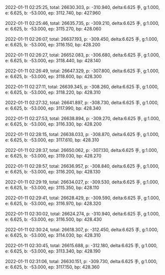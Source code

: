 2022-01-11 02:25:25, total: 26630.303, p: -310.940, delta:6.625 手, g:1.000, e: 6.625, b: -53.000, ep: 3112.740, bp: 427.960

2022-01-11 02:25:46, total: 26635.735, p: -309.210, delta:6.625 手, g:1.000, e: 6.625, b: -53.000, ep: 3115.270, bp: 428.060

2022-01-11 02:26:07, total: 26637.193, p: -309.450, delta:6.625 手, g:1.000, e: 6.625, b: -53.000, ep: 3116.150, bp: 428.200

2022-01-11 02:26:27, total: 26652.083, p: -306.680, delta:6.625 手, g:1.000, e: 6.625, b: -53.000, ep: 3118.440, bp: 428.140

2022-01-11 02:26:49, total: 26647.329, p: -307.800, delta:6.625 手, g:1.000, e: 6.625, b: -53.000, ep: 3118.600, bp: 428.300

2022-01-11 02:27:11, total: 26639.345, p: -308.260, delta:6.625 手, g:1.000, e: 6.625, b: -53.000, ep: 3118.220, bp: 428.310

2022-01-11 02:27:32, total: 26641.897, p: -308.730, delta:6.625 手, g:1.000, e: 6.625, b: -53.000, ep: 3117.990, bp: 428.340

2022-01-11 02:27:53, total: 26638.894, p: -309.270, delta:6.625 手, g:1.000, e: 6.625, b: -53.000, ep: 3116.330, bp: 428.200

2022-01-11 02:28:15, total: 26638.033, p: -308.870, delta:6.625 手, g:1.000, e: 6.625, b: -53.000, ep: 3117.610, bp: 428.310

2022-01-11 02:28:37, total: 26650.062, p: -307.130, delta:6.625 手, g:1.000, e: 6.625, b: -53.000, ep: 3119.030, bp: 428.270

2022-01-11 02:28:57, total: 26636.957, p: -308.840, delta:6.625 手, g:1.000, e: 6.625, b: -53.000, ep: 3116.200, bp: 428.130

2022-01-11 02:29:19, total: 26634.027, p: -309.530, delta:6.625 手, g:1.000, e: 6.625, b: -53.000, ep: 3115.350, bp: 428.110

2022-01-11 02:29:41, total: 26628.429, p: -309.590, delta:6.625 手, g:1.000, e: 6.625, b: -53.000, ep: 3116.970, bp: 428.320

2022-01-11 02:30:02, total: 26624.274, p: -310.940, delta:6.625 手, g:1.000, e: 6.625, b: -53.000, ep: 3116.500, bp: 428.430

2022-01-11 02:30:24, total: 26618.307, p: -312.450, delta:6.625 手, g:1.000, e: 6.625, b: -53.000, ep: 3114.030, bp: 428.310

2022-01-11 02:30:45, total: 26615.688, p: -312.180, delta:6.625 手, g:1.000, e: 6.625, b: -53.000, ep: 3113.340, bp: 428.190

2022-01-11 02:31:06, total: 26630.151, p: -309.730, delta:6.625 手, g:1.000, e: 6.625, b: -53.000, ep: 3117.150, bp: 428.360